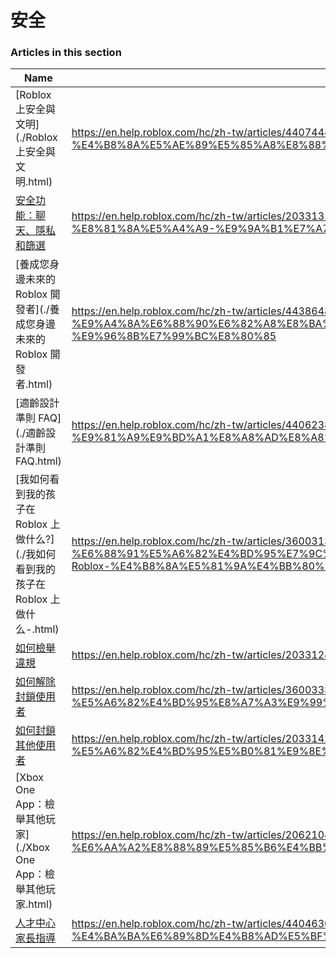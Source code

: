 # 安全  
### Articles in this section
Name|URL
-|-
[Roblox 上安全與文明](./Roblox 上安全與文明.html) |https://en.help.roblox.com/hc/zh-tw/articles/4407444339348-Roblox-%E4%B8%8A%E5%AE%89%E5%85%A8%E8%88%87%E6%96%87%E6%98%8E
[安全功能：聊天、隱私和篩選](./安全功能：聊天、隱私和篩選.html) |https://en.help.roblox.com/hc/zh-tw/articles/203313120-%E5%AE%89%E5%85%A8%E5%8A%9F%E8%83%BD-%E8%81%8A%E5%A4%A9-%E9%9A%B1%E7%A7%81%E5%92%8C%E7%AF%A9%E9%81%B8
[養成您身邊未來的 Roblox 開發者](./養成您身邊未來的 Roblox 開發者.html) |https://en.help.roblox.com/hc/zh-tw/articles/4438648708756-%E9%A4%8A%E6%88%90%E6%82%A8%E8%BA%AB%E9%82%8A%E6%9C%AA%E4%BE%86%E7%9A%84-Roblox-%E9%96%8B%E7%99%BC%E8%80%85
[適齡設計準則 FAQ](./適齡設計準則 FAQ.html) |https://en.help.roblox.com/hc/zh-tw/articles/4406238486676-%E9%81%A9%E9%BD%A1%E8%A8%AD%E8%A8%88%E6%BA%96%E5%89%87-FAQ
[我如何看到我的孩子在 Roblox 上做什么?](./我如何看到我的孩子在 Roblox 上做什么-.html) |https://en.help.roblox.com/hc/zh-tw/articles/360031384652-%E6%88%91%E5%A6%82%E4%BD%95%E7%9C%8B%E5%88%B0%E6%88%91%E7%9A%84%E5%AD%A9%E5%AD%90%E5%9C%A8-Roblox-%E4%B8%8A%E5%81%9A%E4%BB%80%E4%B9%88
[如何檢舉違規](./如何檢舉違規.html) |https://en.help.roblox.com/hc/zh-tw/articles/203312410-%E5%A6%82%E4%BD%95%E6%AA%A2%E8%88%89%E9%81%95%E8%A6%8F
[如何解除封鎖使用者](./如何解除封鎖使用者.html) |https://en.help.roblox.com/hc/zh-tw/articles/360033386312-%E5%A6%82%E4%BD%95%E8%A7%A3%E9%99%A4%E5%B0%81%E9%8E%96%E4%BD%BF%E7%94%A8%E8%80%85
[如何封鎖其他使用者](./如何封鎖其他使用者.html) |https://en.help.roblox.com/hc/zh-tw/articles/203314270-%E5%A6%82%E4%BD%95%E5%B0%81%E9%8E%96%E5%85%B6%E4%BB%96%E4%BD%BF%E7%94%A8%E8%80%85
[Xbox One App：檢舉其他玩家](./Xbox One App：檢舉其他玩家.html) |https://en.help.roblox.com/hc/zh-tw/articles/206210440-Xbox-One-App-%E6%AA%A2%E8%88%89%E5%85%B6%E4%BB%96%E7%8E%A9%E5%AE%B6
[人才中心家長指導](./人才中心家長指導.html) |https://en.help.roblox.com/hc/zh-tw/articles/4404630280980-%E4%BA%BA%E6%89%8D%E4%B8%AD%E5%BF%83%E5%AE%B6%E9%95%B7%E6%8C%87%E5%B0%8E